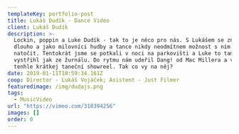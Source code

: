 ```yaml
---
templateKey: portfolio-post
title: Lukáš Dudík - Dance Video
client: Lukáš Dudík
description: >-
  Lockin, poppin a Luke Dudík - tak to je něco pro nás. S Lukášem se známe už
  dlouho a jako milovníci hudby a tance nikdy neodmítnem možnost s ním něco
  natočit. Tentokrát jsme se potkali v noci na parkovišti a Luke to tam opět
  vystřihl jak ze žurnálu. Do rytmu nám udeřil Dang! od Mac Millera a vznikl
  tenhle krátkej taneční showreel. Tak co vy na něj?
date: 2019-01-11T10:59:34.161Z
coop: Director - Lukáš Vojáček; Asistent - Just Filmer
featuredimage: /img/dudajs.png
tags:
  - MusicVideo
url: "https://vimeo.com/310394256"
images: []
order: 0
---
```


